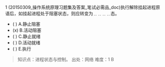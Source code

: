 1
(20150309_操作系统原理习题集及答案_笔试必需品_doc)执行解除挂起进程原语后，如挂起进程处于阻塞状态，则应转变为﹎﹎﹎﹎态。
- ( ) A.静止阻塞 
- (x) B.活动阻塞 
- ( ) C.静止就绪 
- ( ) D.活动就绪 
- ( ) E.执行

> 知识点：进程状态与控制。
> 出处：网络
> 难度：1
> B
